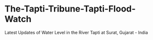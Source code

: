 The-Tapti-Tribune-Tapti-Flood-Watch
===================================

Latest Updates of Water Level in the River Tapti at Surat, Gujarat - India
